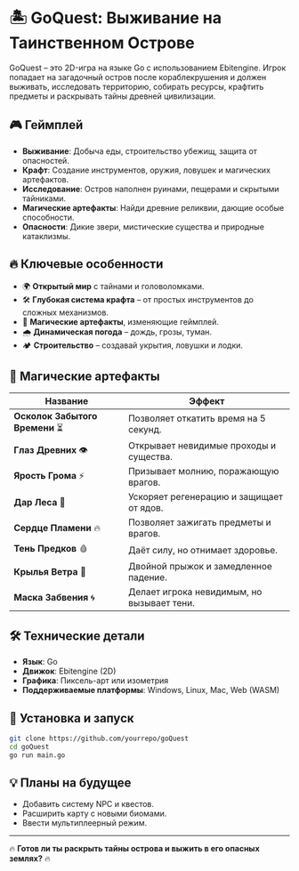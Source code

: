 # 🏝 GoQuest: Выживание на Таинственном Острове

GoQuest – это 2D-игра на языке Go с использованием Ebitengine. Игрок попадает на загадочный остров после кораблекрушения и должен выживать, исследовать территорию, собирать ресурсы, крафтить предметы и раскрывать тайны древней цивилизации.

## 🎮 Геймплей
- **Выживание**: Добыча еды, строительство убежищ, защита от опасностей.
- **Крафт**: Создание инструментов, оружия, ловушек и магических артефактов.
- **Исследование**: Остров наполнен руинами, пещерами и скрытыми тайниками.
- **Магические артефакты**: Найди древние реликвии, дающие особые способности.
- **Опасности**: Дикие звери, мистические существа и природные катаклизмы.

## 🔥 Ключевые особенности
- 🌍 **Открытый мир** с тайнами и головоломками.
- 🛠 **Глубокая система крафта** – от простых инструментов до сложных механизмов.
- 🔮 **Магические артефакты**, изменяющие геймплей.
- 🌧 **Динамическая погода** – дождь, грозы, туман.
- 🏕 **Строительство** – создавай укрытия, ловушки и лодки.

## 🏺 Магические артефакты
| Название | Эффект |
|-----------------|------------------------------------------------|
| **Осколок Забытого Времени** ⏳ | Позволяет откатить время на 5 секунд. |
| **Глаз Древних** 👁 | Открывает невидимые проходы и существа. |
| **Ярость Грома** ⚡ | Призывает молнию, поражающую врагов. |
| **Дар Леса** 🌿 | Ускоряет регенерацию и защищает от ядов. |
| **Сердце Пламени** 🔥 | Позволяет зажигать предметы и врагов. |
| **Тень Предков** 🩸 | Даёт силу, но отнимает здоровье. |
| **Крылья Ветра** 🍃 | Двойной прыжок и замедленное падение. |
| **Маска Забвения** 🌀 | Делает игрока невидимым, но вызывает тени. |

## 🛠 Технические детали
- **Язык**: Go
- **Движок**: Ebitengine (2D)
- **Графика**: Пиксель-арт или изометрия
- **Поддерживаемые платформы**: Windows, Linux, Mac, Web (WASM)

## 🚀 Установка и запуск
```sh
git clone https://github.com/yourrepo/goQuest
cd goQuest
go run main.go
```

## 💡 Планы на будущее
- Добавить систему NPC и квестов.
- Расширить карту с новыми биомами.
- Ввести мультиплеерный режим.

---

🔥 **Готов ли ты раскрыть тайны острова и выжить в его опасных землях?** 🔥
